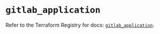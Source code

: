 # `gitlab_application`

Refer to the Terraform Registry for docs: [`gitlab_application`](https://registry.terraform.io/providers/gitlabhq/gitlab/16.10.0/docs/resources/application).
